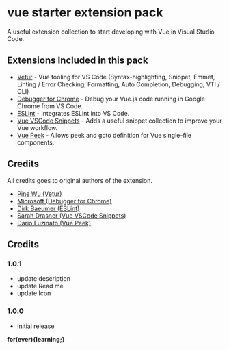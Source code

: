 # vue starter extension pack

A useful extension collection to start developing with Vue in Visual Studio Code.

## Extensions Included in this pack

- [Vetur](https://marketplace.visualstudio.com/items?itemName=octref.vetur) -
Vue tooling for VS Code (Syntax-highlighting, Snippet, Emmet, Linting / Error Checking, Formatting, Auto Completion, Debugging, VTI / CLI)
- [Debugger for Chrome](https://marketplace.visualstudio.com/items?itemName=msjsdiag.debugger-for-chrome) -
Debug your Vue.js code running in Google Chrome from VS Code.
- [ESLint](https://marketplace.visualstudio.com/items?itemName=dbaeumer.vscode-eslint) -
Integrates ESLint into VS Code.
- [Vue VSCode Snippets](https://marketplace.visualstudio.com/items?itemName=sdras.vue-vscode-snippets) -
Adds a useful snippet collection to improve your Vue workflow.
- [Vue Peek](https://marketplace.visualstudio.com/items?itemName=dariofuzinato.vue-peek) -
Allows peek and goto definition for Vue single-file components.


## Credits

All credits goes to original authors of the extension.

- [Pine Wu (Vetur)](https://marketplace.visualstudio.com/publishers/octref)
- [Microsoft (Debugger for Chrome)](https://marketplace.visualstudio.com/publishers/microsoft)
- [Dirk Baeumer (ESLint)](https://marketplace.visualstudio.com/publishers/dbaeumer)
- [Sarah Drasner (Vue VSCode Snippets)](https://marketplace.visualstudio.com/publishers/sdras)
- [Dario Fuzinato (Vue Peek)](https://marketplace.visualstudio.com/publishers/dariofuzinato)


## Credits

### 1.0.1

- update description
- update Read me
- update Icon

### 1.0.0

- initial release


**for(ever){learning;}**
